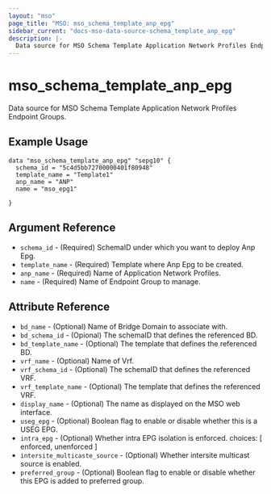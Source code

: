 ```yaml
---
layout: "mso"
page_title: "MSO: mso_schema_template_anp_epg"
sidebar_current: "docs-mso-data-source-schema_template_anp_epg"
description: |-
  Data source for MSO Schema Template Application Network Profiles Endpoint Groups.
---
```


# mso_schema_template_anp_epg #

Data source for MSO Schema Template Application Network Profiles Endpoint Groups.

## Example Usage ##

```hcl
data "mso_schema_template_anp_epg" "sepg10" {
  schema_id = "5c4d5bb72700000401f80948"
  template_name = "Template1"
  anp_name = "ANP"
  name = "mso_epg1"

}
```

## Argument Reference ##

* `schema_id` - (Required) SchemaID under which you want to deploy Anp Epg.
* `template_name` - (Required) Template where Anp Epg to be created.
* `anp_name` - (Required) Name of Application Network Profiles.
* `name` - (Required) Name of Endpoint Group to manage.

## Attribute Reference ##

* `bd_name` - (Optional) Name of Bridge Domain to associate with.
* `bd_schema_id` - (Opional) The schemaID that defines the referenced BD.
* `bd_template_name` - (Optional) The template that defines the referenced BD.
* `vrf_name` - (Optional) Name of Vrf.
* `vrf_schema_id` - (Optional) The schemaID that defines the referenced VRF.
* `vrf_template_name` - (Optional) The template that defines the referenced VRF.
* `display_name` - (Optional) The name as displayed on the MSO web interface.
* `useg_epg` - (Optional) Boolean flag to enable or disable whether this is a USEG EPG.
* `intra_epg` - (Optional) Whether intra EPG isolation is enforced. choices: [ enforced, unenforced ]
* `intersite_multicaste_source` - (Optional) Whether intersite multicast source is enabled.
* `preferred_group` - (Optional) Boolean flag to enable or disable whether this EPG is added to preferred group.